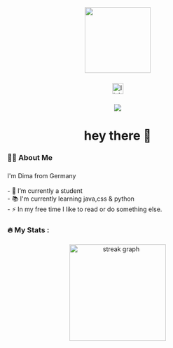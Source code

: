 <div align="center">
  <img height="150" src="Coding from home.gif"  />
</div>

###

<div align="center">
  <img src="https://img.shields.io/static/v1?message=LinkedIn&logo=linkedin&label=&color=0077B5&logoColor=white&labelColor=&style=for-the-badge" height="25" alt="linkedin logo"  />
</div>

###

<div align="center">
  <img src="https://visitor-badge.laobi.icu/badge?page_id=dimaceylan"  />
</div>

###

<h1 align="center">hey there 👋</h1>

###

<h3 align="left">👩‍💻  About Me</h3>

###

<p align="left">I'm Dima from Germany<br><br>- 🔭 I’m currently a student<br>- 📚 I'm currently learning java,css & python<br>- ⚡ In my free time I like to read or do something else.</p>

###



<h3 align="left">🔥   My Stats :</h3>

###

<div align="center">
  <img src="https://streak-stats.demolab.com?user=dimaceylanlocale=en&mode=daily&theme=dark&hide_border=false&border_radius=5&order=3" height="220" alt="streak graph"  />
</div>

###
